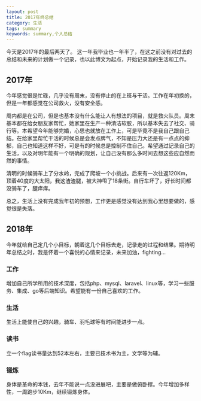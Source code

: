 ```yaml
---
layout: post
title: 2017年终总结
category: 生活
tags: summary
keywords: summary,个人总结
---
```


今天是2017年的最后两天了。
这一年我毕业也一年半了，在这之前没有对过去的总结和未来的计划做一个记录，也以此博文为起点，开始记录我的生活和工作。

## 2017年
今年感觉很是忙碌，几乎没有周末，没有停止的在上班与干活。工作在年初换的，但是一年都感觉在公司救火，没有安全感。

周内都是在公司，但是也基本没有什么能让人有想法的项目，就是救火队员。周末基本都在给女朋友家帮忙，她家里在生产一种清洁软胶，所以基本失去了社交、骑行等。本希望今年能够完婚，心思也就放在工作上，可是毕竟不是我自己跟自己结。在给家里帮忙干活的时候总是会发点脾气，不知是压力大还是有一点点的抑郁，自己也知道这样不好，可是有的时候总是控制不住自己。希望通过记录自己的生活，以及对明年能有一个明确的规划，让自己没有那么多时间去想这些应自然而然的事情。

清明的时候骑车上了分水岭，完成了爬坡一个小挑战。后来有一次往返120Km， 顶着40度的大太阳，我这渣渣腿，被大神甩了18条街。自行车坏了，好长时间都没骑车了，腿痒痒。

总之，生活上没有完成我年初的预想，工作更是感觉没有达到我心里想要做的，感觉很是失落。

## 2018年
今年就给自己定几个小目标，朝着这几个目标去走，记录走的过程和结果。期待明年总结之时，我是怀着一个喜悦的心情来记录，未来加油，fighting...

### 工作
增加自己所学所用的技术深度，包括php、mysql、laravel、linux等，学习一些服务、集成、go等后端知识。希望能有一份自己喜欢的工作。

### 生活
生活上能使自己的兴趣，骑车、羽毛球等有时间能进步一点。

### 读书
立一个flag读书量达到52本左右，主要已技术书为主，文学等为辅。

### 锻炼
身体是革命的本钱，去年不能说一点没进展吧，主要是做俯卧撑。今年增加多样性，一周跑步10Km，继续锻炼身体。
